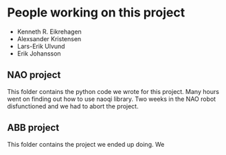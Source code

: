 # People working on this project
* Kenneth R. Eikrehagen
* Alexsander Kristensen
* Lars-Erik Ulvund
* Erik Johansson 

## NAO project
This folder contains the python code we wrote for this project. Many hours went on finding out how to use naoqi library. Two weeks in the NAO robot disfunctioned and we had to abort the project. 

## ABB project
This folder contains the project we ended up doing. We 
